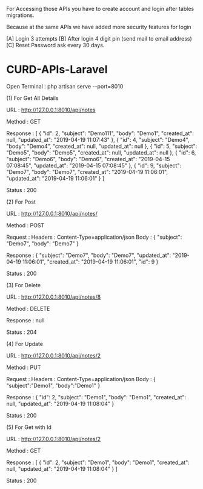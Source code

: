 For Accessing those APIs you have to create account and login after tables migrations.

Because at the same APIs we have added more security features for login

[A] Login 3 attempts
[B] After login 4 digit pin (send mail to email address)
[C] Reset Password ask every 30 days.

# CURD-APIs-Laravel
Open Terminal : php artisan serve --port=8010


(1) For Get All Details

URL : http://127.0.0.1:8010/api/notes

Method : GET


Response : [
    {
        "id": 2,
        "subject": "Demo111",
        "body": "Demo1",
        "created_at": null,
        "updated_at": "2019-04-19 11:07:43"
    },
    {
        "id": 4,
        "subject": "Demo4",
        "body": "Demo4",
        "created_at": null,
        "updated_at": null
    },
    {
        "id": 5,
        "subject": "Demo5",
        "body": "Demo5",
        "created_at": null,
        "updated_at": null
    },
    {
        "id": 6,
        "subject": "Demo6",
        "body": "Demo6",
        "created_at": "2019-04-15 07:08:45",
        "updated_at": "2019-04-15 07:08:45"
    },
    {
        "id": 9,
        "subject": "Demo7",
        "body": "Demo7",
        "created_at": "2019-04-19 11:06:01",
        "updated_at": "2019-04-19 11:06:01"
    }
]

Status : 200


(2) For Post 

URL : http://127.0.0.1:8010/api/notes/

Method : POST


Request : 
  Headers : Content-Type=application/json
  Body : {
        "subject": "Demo7",
        "body": "Demo7"
    }


Response : {
    "subject": "Demo7",
    "body": "Demo7",
    "updated_at": "2019-04-19 11:06:01",
    "created_at": "2019-04-19 11:06:01",
    "id": 9
}

Status : 200


(3) For Delete

URL : http://127.0.0.1:8010/api/notes/8

Method : DELETE


Response : null

Status : 204


(4) For Update

URL : http://127.0.0.1:8010/api/notes/2

Method : PUT


Request : 
  Headers : Content-Type=application/json
  Body : {
      "subject":"Demo1",
      "body":"Demo1"
    }


Response : {
    "id": 2,
    "subject": "Demo1",
    "body": "Demo1",
    "created_at": null,
    "updated_at": "2019-04-19 11:08:04"
}

Status : 200


(5) For Get with Id

URL : http://127.0.0.1:8010/api/notes/2

Method : GET


Response : [
    {
        "id": 2,
        "subject": "Demo1",
        "body": "Demo1",
        "created_at": null,
        "updated_at": "2019-04-19 11:08:04"
    }
]
    
Status : 200

